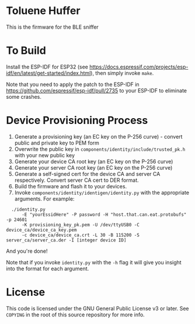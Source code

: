 # Toluene Huffer

This is the firmware for the BLE sniffer

# To Build

Install the ESP-IDF for ESP32 (see https://docs.espressif.com/projects/esp-idf/en/latest/get-started/index.html), then simply invoke `make`.

Note that you need to apply the patch to the ESP-IDF in https://github.com/espressif/esp-idf/pull/2735 to your ESP-IDF to eliminate some crashes.

# Device Provisioning Process

1. Generate a provisioning key (an EC key on the P-256 curve) - convert public and private key to PEM form
2. Overwrite the public key in `components/identity/include/trusted_pk.h` with your new public key
3. Generate your device CA root key (an EC key on the P-256 curve)
4. Generate your server CA root key (an EC key on the P-256 curve)
5. Generate a self-signed cert for the device CA and server CA respectively. Convert server CA cert to DER format.
6. Build the firmware and flash it to your devices.
7. Invoke `components/identity/identigen/identity.py` with the appropriate arguments. For example:
```
  ./identity.py 
      -E "yourEssidHere" -P password -H "host.that.can.eat.protobufs" -p 24601
      -K provisioning_key_pk.pem -U /dev/ttyUSB0 -C device_ca/device_ca_key.pem 
      -c device_ca/device_ca.crt -L 30 -B 115200 -S server_ca/server_ca.der -I [integer device ID]
```
And you're done!

Note that if you invoke `identity.py` with the `-h` flag it will give you insight into the format for each argument.

# License

This code is licensed under the GNU General Public License v3 or later. See `COPYING` in the root of this source repository for more info.
